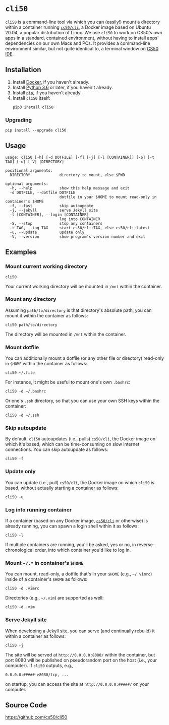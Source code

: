 # `cli50`

`cli50` is a command-line tool via which you can (easily!) mount a directory within a container running [`cs50/cli`](cs50/cli), a Docker image based on Ubuntu 20.04, a popular distribution of Linux. We use `cli50` to work on CS50's own apps in a standard, contained environment, without having to install apps' dependencies on our own Macs and PCs. It provides a command-line environment similar, but not quite identical to, a terminal window on [CS50 IDE](ide/index).

## Installation

1. Install [Docker](/docker), if you haven't already.
1. Install [Python 3.6](/python) or later, if you haven't already.
1. Install [`pip`](/pip), if you haven't already.
1. Install `cli50` itself:
    ```text
    pip3 install cli50
    ```

### Upgrading

```text
pip install --upgrade cli50
```

## Usage

```text
usage: cli50 [-h] [-d DOTFILE] [-f] [-j] [-l [CONTAINER]] [-S] [-t TAG] [-u] [-V] [DIRECTORY]

positional arguments:
  DIRECTORY             directory to mount, else $PWD

optional arguments:
  -h, --help            show this help message and exit
  -d DOTFILE, --dotfile DOTFILE
                        dotfile in your $HOME to mount read-only in container's $HOME
  -f, --fast            skip autoupdate
  -j, --jekyll          serve Jekyll site
  -l [CONTAINER], --login [CONTAINER]
                        log into CONTAINER
  -S, --stop            stop any containers
  -t TAG, --tag TAG     start cs50/cli:TAG, else cs50/cli:latest
  -u, --update          update only
  -V, --version         show program's version number and exit
```

## Examples

### Mount current working directory

```text
cli50
```

Your current working directory will be mounted in `/mnt` within the container.

### Mount any directory

Assuming `path/to/directory` is that directory's absolute path, you can mount it within the container as follows:

```text
cli50 path/to/directory
```

The directory will be mounted in `/mnt` within the container.

### Mount dotfile

You can additionally mount a dotfile (or any other file or directory) read-only in `$HOME` within the container as follows:

```text
cli50 ~/.file
```

For instance, it might be useful to mount one's own `.bashrc`:

```text
cli50 -d ~/.bashrc
```

Or one's `.ssh` directory, so that you can use your own SSH keys within the container:

```text
cli50 -d ~/.ssh
```

### Skip autoupdate

By default, `cli50` autoupdates (i.e., pulls) `cs50/cli`, the Docker image on which it's based, which can be time-consuming on slow internet connections. You can skip autoupdate as follows:

```text
cli50 -f
```

### Update only

You can update (i.e., pull) `cs50/cli`, the Docker image on which `cli50` is based, without actually starting a container as follows:

```text
cli50 -u
```

### Log into running container

If a container (based on any Docker image, [`cs50/cli`](cs50/cli) or otherwise) is already running, you can spawn a login shell within it as follows:

```text
cli50 -l
```

If multiple containers are running, you'll be asked, yes or no, in reverse-chronological order, into which container you'd like to log in.

### Mount `~/.*` in container's `$HOME`

You can mount, read-only, a dotfile that's in your `$HOME` (e.g., `~/.vimrc`) inside of a container's `$HOME` as follows:

```text
cli50 -d .vimrc
```

Directories (e.g., `~/.vim`) are supported as well:

```text
cli50 -d .vim
```

### Serve Jekyll site

When developing a Jekyll site, you can serve (and continually rebuild) it within a container as follows:

```text
cli50 -j
```

The site will be served at `http://0.0.0.0:8080/` within the container, but port 8080 will be published on pseudorandom port on the host (i.e., your computer). If `cli50` outputs, e.g.,

```text
0.0.0.0:#####->8080/tcp, ...
```

on startup, you can access the site at `http://0.0.0.0:#####/` on your computer.

## Source Code

<https://github.com/cs50/cli50>
